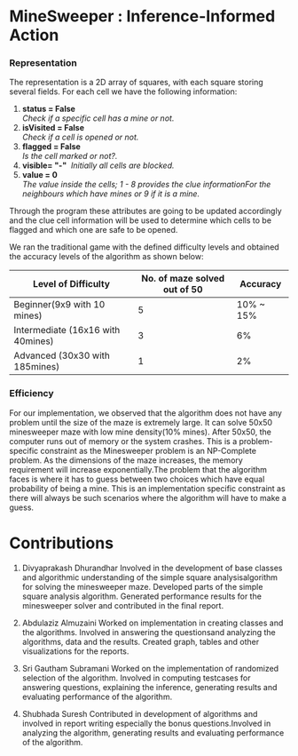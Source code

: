 #  MineSweeper : Inference-Informed Action

### Representation
The representation is a 2D array of squares, with each square storing several fields. For each cell we have the following information:​​   
1. **status = False​**     
*Check if a specific cell has a mine or not.​*
2. **isVisited = False**    
*​Check if a cell is opened or not.​*  
3. **flagged = False**   
*Is the cell marked or not?.​*  
4. **visible= "-"**  ​
*Initially all cells are blocked.*  
5. **​value = 0**  
*​The value inside the cells; 1 - 8 provides the clue information​For the neighbours which have mines or 9 if it is a mine.*

Through the program these attributes are going to be updated accordingly and the clue cell information will be used to determine which cells to be flagged and which one are safe to be opened.

We ran the traditional game with the defined difficulty levels and obtained the accuracy levels of the algorithm as shown below:

| Level of Difficulty | No. of maze solved out of 50 | Accuracy |
|---------------------|------------------------------|----------|
| Beginner(9x9 with 10 mines)| 5 | 10% ~ 15% |
| Intermediate (16x16 with 40mines) | 3 | 6% |
| Advanced (30x30 with 185mines) | 1 | 2% |

### Efficiency
For our implementation, we observed that the algorithm does not have any problem until the size of the maze is extremely large. It can solve 50x50 minesweeper maze with low mine density(10% mines). After 50x50, the computer runs out of memory or the system crashes. This is a problem-specific constraint as the Minesweeper problem is an NP-Complete problem. As the dimensions of the maze increases, the memory requirement will increase exponentially.The problem that the algorithm faces is where it has to guess between two choices which have equal probability of being a mine. This is an implementation specific constraint as there will always be such scenarios where the algorithm will have to make a guess.

# Contributions
1. Divyaprakash Dhurandhar
Involved in the development of base classes and algorithmic understanding of the simple square analysisalgorithm for solving the minesweeper maze. Developed parts of the simple square analysis algorithm. Generated performance results for the minesweeper solver and contributed in the final report.

2. Abdulaziz Almuzaini
Worked on implementation in creating classes and the algorithms. Involved in answering the questionsand analyzing the algorithms, data and the results. Created graph, tables and other visualizations for the reports.

3. Sri Gautham Subramani
Worked on the implementation of randomized selection of the algorithm. Involved in computing testcases for answering questions, explaining the inference, generating results and evaluating performance of the algorithm.

4. Shubhada Suresh
Contributed in development of algorithms and involved in report writing especially the bonus questions.Involved in analyzing the algorithm, generating results and evaluating performance of the algorithm.
